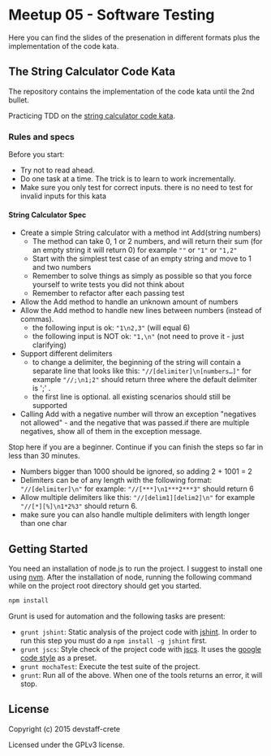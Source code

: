 # Meetup 05 - Software Testing

Here you can find the slides of the presenation in different formats plus the implementation of the code kata.

## The String Calculator Code Kata

The repository contains the implementation of the code kata until the 2nd bullet.

Practicing TDD on the [string calculator code kata](http://osherove.com/tdd-kata-1/).

### Rules and specs

Before you start:

* Try not to read ahead.
* Do one task at a time. The trick is to learn to work incrementally.
* Make sure you only test for correct inputs. there is no need to test for invalid inputs for this kata

#### String Calculator Spec
* Create a simple String calculator with a method int Add(string numbers)
    *  The method can take 0, 1 or 2 numbers, and will return their sum (for an empty string it will return 0) for example ```""``` or ```"1"``` or ```"1,2"```
    *  Start with the simplest test case of an empty string and move to 1 and two numbers
    *  Remember to solve things as simply as possible so that you force yourself to write tests you did not think about
    *  Remember to refactor after each passing test
* Allow the Add method to handle an unknown amount of numbers
* Allow the Add method to handle new lines between numbers (instead of commas).
    *  the following input is ok:  ```"1\n2,3"```  (will equal 6)
    *  the following input is NOT ok:  ```"1,\n"``` (not need to prove it - just clarifying)
* Support different delimiters
    *  to change a delimiter, the beginning of the string will contain a separate line that looks like this: ```"//[delimiter]\n[numbers…]"``` for example ```"//;\n1;2"``` should return three where the default delimiter is ';' .
    *  the first line is optional. all existing scenarios should still be supported
* Calling Add with a negative number will throw an exception "negatives not allowed" - and the negative that was passed.if there are multiple negatives, show all of them in the exception message.

Stop here if you are a beginner. Continue if you can finish the steps so far in less than 30 minutes.

* Numbers bigger than 1000 should be ignored, so adding 2 + 1001  = 2
* Delimiters can be of any length with the following format:  ```"//[delimiter]\n"``` for example: ```"//[***]\n1***2***3"``` should return 6
* Allow multiple delimiters like this:  ```"//[delim1][delim2]\n"``` for example ```"//[*][%]\n1*2%3"``` should return 6.
* make sure you can also handle multiple delimiters with length longer than one char

## Getting Started

You need an installation of node.js to run the project. I suggest to install one using [nvm](https://github.com/creationix/nvm).
After the installation of node, running the following command while on the project root directory should get you started.
```javascript
npm install
```

Grunt is used for automation and the following tasks are present:
* `grunt jshint`: Static analysis of the project code with [jshint](https://github.com/jshint/jshint). In order to run this step you must do a ```npm install -g jshint``` first.
* `grunt jscs`: Style check of the project code with [jscs](https://github.com/jscs-dev/node-jscs). It uses the [google code style](https://google-styleguide.googlecode.com/svn/trunk/javascriptguide.xml) as a preset.
* `grunt mochaTest`: Execute the test suite of the project.
* `grunt`: Run all of the above. When one of the tools returns an error, it will stop.

## License
Copyright (c) 2015 devstaff-crete

Licensed under the GPLv3 license.
